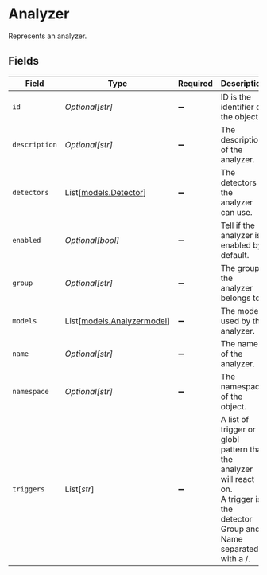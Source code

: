 # Analyzer

Represents an analyzer.


## Fields

| Field                                                                                                                            | Type                                                                                                                             | Required                                                                                                                         | Description                                                                                                                      | Example                                                                                                                          |
| ------------------------------------------------------------------------------------------------- | ------------------------------------------------------------------------------------------------- | ------------------------------------------------------------------------------------------------- | ------------------------------------------------------------------------------------------------- | ------------------------------------------------------------------------------------------------- |
| `id`                                                                                                                             | *Optional[str]*                                                                                                                  | :heavy_minus_sign:                                                                                                               | ID is the identifier of the object.                                                                                              |                                                                                                                                  |
| `description`                                                                                                                    | *Optional[str]*                                                                                                                  | :heavy_minus_sign:                                                                                                               | The description of the analyzer.                                                                                                 |                                                                                                                                  |
| `detectors`                                                                                                                      | List[[models.Detector](../models/detector.md)]                                                                                   | :heavy_minus_sign:                                                                                                               | The detectors the analyzer can use.                                                                                              |                                                                                                                                  |
| `enabled`                                                                                                                        | *Optional[bool]*                                                                                                                 | :heavy_minus_sign:                                                                                                               | Tell if the analyzer is enabled by default.                                                                                      |                                                                                                                                  |
| `group`                                                                                                                          | *Optional[str]*                                                                                                                  | :heavy_minus_sign:                                                                                                               | The group the analyzer belongs to.                                                                                               |                                                                                                                                  |
| `models`                                                                                                                         | List[[models.Analyzermodel](../models/analyzermodel.md)]                                                                         | :heavy_minus_sign:                                                                                                               | The models used by the analyzer.                                                                                                 |                                                                                                                                  |
| `name`                                                                                                                           | *Optional[str]*                                                                                                                  | :heavy_minus_sign:                                                                                                               | The name of the analyzer.                                                                                                        |                                                                                                                                  |
| `namespace`                                                                                                                      | *Optional[str]*                                                                                                                  | :heavy_minus_sign:                                                                                                               | The namespace of the object.                                                                                                     |                                                                                                                                  |
| `triggers`                                                                                                                       | List[*str*]                                                                                                                      | :heavy_minus_sign:                                                                                                               | A list of trigger or globl pattern that the analyzer will react on.<br/>A trigger is the detector Group and Name separated with a /. | [<br/>"Code/*"<br/>]                                                                                                             |